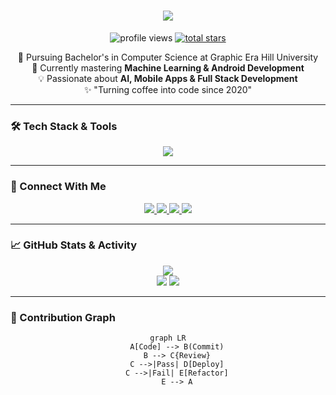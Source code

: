 <h1 align="center">
  <img src="https://readme-typing-svg.herokuapp.com?font=Righteous&size=40&center=true&vCenter=true&width=600&height=70&duration=4000&lines=Hello+World!+👋;I'm+Anchal+Panwar!;Computer+Science+Student;" /> 
</h1>

<div align="center">
  <img src="https://komarev.com/ghpvc/?username=AnchalPanwar&label=Profile+Views&color=dc143c&style=flat" alt="profile views" /> 
  <a href="https://github.com/AnchalPanwar?tab=repositories">
    <img alt="total stars" src="https://custom-icon-badges.demolab.com/badge/dynamic/json?logo=star&color=55960c&labelColor=488207&label=Stars&style=for-the-badge&query=%24.stars&url=https://api.github-star-counter.workers.dev/user/AnchalPanwar" />
  </a>
</div>

<div align="center">
  
🔭 Pursuing Bachelor's in Computer Science at Graphic Era Hill University  
🌱 Currently mastering **Machine Learning & Android Development**  
💡 Passionate about **AI, Mobile Apps & Full Stack Development**  
✨ "Turning coffee into code since 2020"  
  
</div>

---

### 🛠️ Tech Stack & Tools

<div align="center">
  <img src="https://skillicons.dev/icons?i=react,nodejs,flutter,androidstudio,java,kotlin,python,tensorflow,firebase,mongodb,mysql,git,github,figma,vscode,idea&perline=8" />
</div>

---

### 🔗 Connect With Me

<div align="center"> 
  <a href="mailto:anchalpanwar@example.com">
    <img src="https://img.shields.io/badge/Gmail-EA4335?style=for-the-badge&logo=gmail&logoColor=white" />
  </a>
  <a href="https://www.linkedin.com/in/anchalpanwar" target="_blank">
    <img src="https://img.shields.io/badge/LinkedIn-0A66C2?style=for-the-badge&logo=linkedin&logoColor=white" />
  </a>
  <a href="https://anchalpanwar.github.io/portfolio" target="_blank">
     <img src="https://img.shields.io/badge/Portfolio-FF6C37?style=for-the-badge&logo=google-chrome&logoColor=white" />
  </a>
  <a href="https://leetcode.com/anchalpanwar" target="_blank">
     <img src="https://img.shields.io/badge/LeetCode-FFA116?style=for-the-badge&logo=leetcode&logoColor=black" />
  </a>
</div>

---

### 📈 GitHub Stats & Activity

<div align="center">
  
![](https://github-readme-streak-stats.herokuapp.com/?user=AnchalPanwar&theme=radical&hide_border=true)<br/>
![](https://github-readme-stats.vercel.app/api?username=AnchalPanwar&show_icons=true&theme=radical&count_private=true&hide_border=true)
![](https://github-readme-stats.vercel.app/api/top-langs/?username=AnchalPanwar&theme=radical&layout=compact&hide_border=true&langs_count=8)

</div>

---

### 🎨 Contribution Graph

<div align="center">
  
```mermaid
graph LR
    A[Code] --> B(Commit)
    B --> C{Review}
    C -->|Pass| D[Deploy]
    C -->|Fail| E[Refactor]
    E --> A
